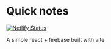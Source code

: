 # Quick notes

[![Netlify Status](https://api.netlify.com/api/v1/badges/40c77d60-5eb7-4665-9371-cbed35abe899/deploy-status)](https://app.netlify.com/sites/jazzy-melba-63af19/deploys)

A simple react + firebase built with vite
